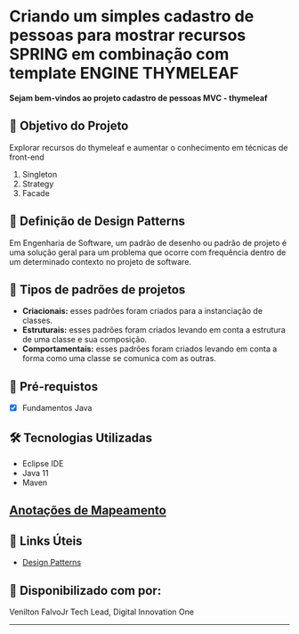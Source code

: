 <h1>Criando um simples cadastro de pessoas para mostrar recursos SPRING em combinação com template ENGINE THYMELEAF </h1>
<p><strong> Sejam bem-vindos ao projeto cadastro de pessoas MVC - thymeleaf </strong><br>

<h2>🎯 Objetivo do Projeto</h2>
<p>Explorar recursos do thymeleaf e aumentar o conhecimento em técnicas de front-end</p>




<ol>
    <li> Singleton</em> </li>
    <li> Strategy</em></li>
    <li> Facade</em></li>
    
</ol>

<h2> 🚦 Definição de Design Patterns </h2>

<p>Em Engenharia de Software, um padrão de desenho ou padrão de projeto é uma solução geral para um problema que ocorre com frequência dentro de um determinado contexto no projeto de software.</p>

<h2> 🚦 Tipos de padrões de projetos</h2>

<ul>
    <li><strong>Criacionais:</strong> esses padrões foram criados para a instanciação de classes. </li>
    <li><strong>Estruturais:</strong> esses padrões foram criados levando em conta a estrutura de uma classe e sua composição.</li>
    <li><strong>Comportamentais:</strong> esses padrões foram criados levando em conta a forma como uma classe se comunica com as outras.</li>
</ul>



<h2>
🛑 Pré-requistos
</h2>

- [x] Fundamentos Java


<h2>🛠 Tecnologias Utilizadas</h2>

<ul>
    <li>Eclipse IDE</li>
    <li>Java 11</li>
    <li>Maven</li>
</ul>


<h2><a href="[https://strn.com.br/artigos/2018/12/11/todas-as-anota%C3%A7%C3%B5es-do-jpa-anota%C3%A7%C3%B5es-de-mapeamento/](https://refactoring.guru/pt-br/design-patterns/book)"> Anotações de Mapeamento </a></h2>



<h2>🔗 Links Úteis</h2>
<ul>
    <li><a href="https://refactoring.guru/pt-br/design-patterns/book">Design Patterns</a></li>
</ul>


<h2> 🤝 Disponibilizado com por: </h2>

Venilton FalvoJr
Tech Lead, Digital Innovation One


------------






